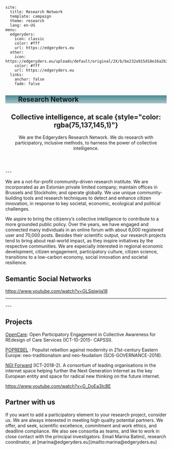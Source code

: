 <Webkit>

<Config>

```
site:
  title: Research Network
  template: campaign
  theme: research
  lang: en-US
menu: 
  edgeryders: 
    icon: classic
    color: #fff
    url: https://edgeryders.eu
  other: 
    icon: https://edgeryders.eu/uploads/default/original/2X/b/be232a915d18e16a2b3e17c3d21dc47261e42689.png
    color: #fff
    url: https://edgeryders.eu
  links: 
    anchor: false
    fade: false

```
</Config>

<Menu style="background: linear-gradient(180deg, rgba(75,137,145,1) 2%, rgba(240,240,240,0) 190%)">

## Research Network

</Menu>

<Header style="background: url(https://edgeryders.eu/uploads/default/optimized/2X/5/5b6f4dd67b8bbca24e1f9b1106c159530b781071_2_1035x621.jpeg); background-position: 40vw -50px; background-attachment: fixed; background-repeat: no-repeat;">

<Text>

## Collective intelligence, at scale {style="color: rgba(75,137,145,1)"}

We are the Edgeryders Research Network. We do research with participatory, inclusive methods, to harness the power of collective intelligence.
</Text>

</Header>
---
<Content id="about" style="padding-top: 60px">

<Text>

We are a not-for-profit community-driven research institute. We are incorporated as an Estonian private limited company; maintain offices in Brussels and Stockholm; and operate globally. We use unique community-building tools and research techniques to detect and enhance citizen innovation, in response to key societal, economic, ecological and political challenges. 

We aspire to bring the citizenry’s collective intelligence to contribute to a more grounded public policy. Over the years, we have engaged and connected many individuals in an online forum with about 6,000 registered user and 70,000 posts. Besides their scientific output, our research projects tend to bring about real-world impact, as they inspire initiatives by the respective communities. We are especially interested in regional economic development, citizen engagement, participatory culture, citizen science, transitions to a low-carbon economy, social innovation and societal resilience.

</Text>

</Content>

<Content id="methodology">

## Semantic Social Networks

<Text topic = "13663/1"></Text>

<Text>

https://www.youtube.com/watch?v=GLSqjwjia18

</Text>

---

</Content>
---
<Content id="projects">

## Projects

<Text>

[OpenCare](https://edgeryders.eu/t/opencare/13495): Open Participatory Engagement in Collective Awareness for REdesign of Care Services (ICT-10-2015- CAPSSI). 

[POPREBEL](https://wellbeing.edgeryders.eu/) : Populist rebellion against modernity in 21st-century Eastern Europe: neo-traditionalism and neo-feudalism (SC6-GOVERNANCE-2018). 

[NGI Forward](https://edgeryders.eu/t/next-generation-internet/13706) (ICT-2018-2). A consortium of leading organisations in the internet space helping further the Next Generation Internet as the key European entity and space for radical new thinking on the future internet.

</Text>

<Text>

https://www.youtube.com/watch?v=G_DoEa3lcBE

</Text>

</Content>

<Content id="partnership">

## Partner with us

<Text>
If you want to add a participatory element to your research project, consider us. We are always interested in meeting high quality potential partners. We offer, and seek, scientific excellence, commitment and work ethics, and deadline compliance. We also see consortia as teams, and like to work in close contact with the principal investigators. Email Marina Batinić, research coordinator, at [marina@edgeryders.eu](mailto:marina@edgeryders.eu)
</Text>

</Content>
</Webkit>